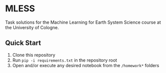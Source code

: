 # MLESS

Task solutions for the Machine Learning for Earth System Science course at the University of Cologne.

## Quick Start

1. Clone this repository
2. Run `pip -i requirements.txt` in the repository root
3. Open and/or execute any desired notebook from the `/homework*` folders